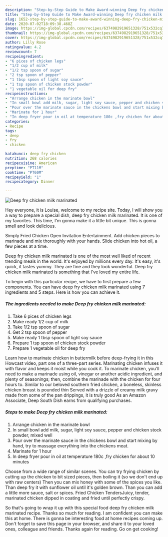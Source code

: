 ```yaml
---
description: "Step-by-Step Guide to Make Award-winning Deep fry chicken milk marinated"
title: "Step-by-Step Guide to Make Award-winning Deep fry chicken milk marinated"
slug: 1652-step-by-step-guide-to-make-award-winning-deep-fry-chicken-milk-marinated
date: 2020-07-02T18:09:38.468Z
image: https://img-global.cpcdn.com/recipes/6374982919651328/751x532cq70/deep-fry-chicken-milk-marinated-recipe-main-photo.jpg
thumbnail: https://img-global.cpcdn.com/recipes/6374982919651328/751x532cq70/deep-fry-chicken-milk-marinated-recipe-main-photo.jpg
cover: https://img-global.cpcdn.com/recipes/6374982919651328/751x532cq70/deep-fry-chicken-milk-marinated-recipe-main-photo.jpg
author: Lilly Rose
ratingvalue: 4.2
reviewcount: 7
recipeingredient:
- "6 pices of chicken legs"
- "1/2 cup of milk"
- "1/2 tsp spoon of sugar"
- "2 tsp spoon of pepper"
- "1 tbsp spoon of light soy sauce"
- "1 tsp spoon of chicken stock powder"
- "1 vegetable oil for deep fry"
recipeinstructions:
- "Arrange chicken in the marinate bowl"
- "In small bowl add milk, sugar, light soy sauce, pepper and chicken stock powder, mixed well"
- "Pour over the marinate sauce in the chickens bowl and start mixing by hand, try to massage everything into the chickens meat."
- "Marinate for 1 hour"
- "In deep fryer pour in oil at temperature 180c ,fry chicken for about 10 minutes"
categories:
- Recipe
tags:
- deep
- fry
- chicken

katakunci: deep fry chicken 
nutrition: 268 calories
recipecuisine: American
preptime: "PT11M"
cooktime: "PT60M"
recipeyield: "1"
recipecategory: Dinner

---
```



![Deep fry chicken milk marinated](https://img-global.cpcdn.com/recipes/6374982919651328/751x532cq70/deep-fry-chicken-milk-marinated-recipe-main-photo.jpg)

Hey everyone, it is Louise, welcome to my recipe site. Today, I will show you a way to prepare a special dish, deep fry chicken milk marinated. It is one of my favorites. This time, I'm gonna make it a little bit unique. This is gonna smell and look delicious.

Simply Fried Chicken Open Invitation Entertainment. Add chicken pieces to marinade and mix thoroughly with your hands. Slide chicken into hot oil, a few pieces at a time.

Deep fry chicken milk marinated is one of the most well liked of recent trending meals in the world. It's enjoyed by millions every day. It's easy, it's quick, it tastes yummy. They are fine and they look wonderful. Deep fry chicken milk marinated is something that I've loved my entire life.


To begin with this particular recipe, we have to first prepare a few components. You can have deep fry chicken milk marinated using 7 ingredients and 5 steps. Here is how you can achieve it.

<!--inarticleads1-->

##### The ingredients needed to make Deep fry chicken milk marinated:

1. Take 6 pices of chicken legs
1. Make ready 1/2 cup of milk
1. Take 1/2 tsp spoon of sugar
1. Get 2 tsp spoon of pepper
1. Make ready 1 tbsp spoon of light soy sauce
1. Prepare 1 tsp spoon of chicken stock powder
1. Prepare 1 vegetable oil for deep fry


Learn how to marinate chicken in buttermilk before deep-frying it in this Howcast video, part one of a three-part series. Marinating chicken infuses it with flavor and keeps it moist while you cook it. To marinate chicken, you&#39;ll need to make a marinade using oil, vinegar or another acidic ingredient, and plenty of seasonings; then, combine the marinade with the chicken for four hours to. Similar to our beloved southern fried chicken, a boneless, skinless chicken breast is pounded thin Served with a drizzle of creamy milk gravy made from some of the pan drippings, it is truly good As an Amazon Associate, Deep South Dish earns from qualifying purchases. 

<!--inarticleads2-->

##### Steps to make Deep fry chicken milk marinated:

1. Arrange chicken in the marinate bowl
1. In small bowl add milk, sugar, light soy sauce, pepper and chicken stock powder, mixed well
1. Pour over the marinate sauce in the chickens bowl and start mixing by hand, try to massage everything into the chickens meat.
1. Marinate for 1 hour
1. In deep fryer pour in oil at temperature 180c ,fry chicken for about 10 minutes


Choose from a wide range of similar scenes. You can try frying chicken by cutting up the chicken to bit sized pieces, then boiling it (so we don&#39;t end up with raw centers) Then you can mix honey with some of the spices you like. Than deep fry it with sunflower oil until it&#39;s golden brown. Than you can add a little more sauce, salt or spices. Fried Chicken TendersJuicy, tender, marinated chicken dipped in coating and fried until perfectly crispy. 

So that's going to wrap it up with this special food deep fry chicken milk marinated recipe. Thanks so much for reading. I am confident you can make this at home. There is gonna be interesting food at home recipes coming up. Don't forget to save this page in your browser, and share it to your loved ones, colleague and friends. Thanks again for reading. Go on get cooking!
